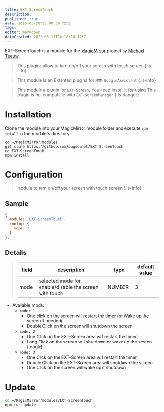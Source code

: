 ```yaml
---
title: EXT-ScreenTouch
description: 
published: true
date: 2023-03-28T15:00:58.723Z
tags: 
editor: markdown
dateCreated: 2022-03-13T10:18:18.123Z
---
```


EXT-ScreenTouch is a module for the [MagicMirror](https://github.com/MichMich/MagicMirror) project by [Michael Teeuw](https://github.com/MichMich).

> This plugins allow to turn on/off your screen with touch screen
{.is-info}

> This module is an Extented plugins for `MMM-GoogleAssistant`
{.is-info}

> This module a plugin for `EXT-Screen`, You need install it for using
> This plugin is not compatible with `EXT-ScreenManager`
{.is-danger}

# Installation
Clone the module into your MagicMirror module folder and execute `npm intall` in the module's directory.
```
cd ~/MagicMirror/modules
git clone https://github.com/bugsounet/EXT-ScreenTouch
cd EXT-ScreenTouch
npm install
```

# Configuration

> module to turn on/off your screen with touch screen
{.is-info}

## Sample
```js
{
  module: 'EXT-ScreenTouch',
  config: {
    mode: 3 
  }
},
```

## Details

> |field | description | type | default value
> |---|---|---|---
> | mode | selected mode for enable/disable the screen with touch | NUMBER | 3

 * Available mode:
   - `mode: 1`
     - One click on the screen will restart the timer (or Wake up the screen if needed)
     - Double Click on the screen will shutdown the screen
   - `mode: 2`
     - One Click on the EXT-Screen area will restart the timer
     - Long Click on the screen will shutdown or wake up the screen (toogle)
   - `mode: 3`
     - One Click on the EXT-Screen area will restart the timer
     - Doucle Click on the EXT-Screen area will shutdown the screen
     - One Click on the screen will wake up if shutdown


# Update
```sh
cd ~/MagicMirror/modules/EXT-ScreenTouch
npm run update
```